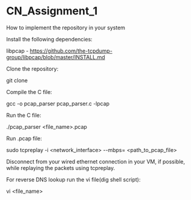 # CN_Assignment_1

How to implement the repository in your system

Install the following dependencies:

libpcap - https://github.com/the-tcpdump-group/libpcap/blob/master/INSTALL.md

Clone the repository:

git clone 

Compile the C file:

gcc -o pcap_parser pcap_parser.c -lpcap

Run the C file:

./pcap_parser <file_name>.pcap

Run .pcap file:

sudo tcpreplay -i <network_interface> --mbps= <path_to_pcap_file>

Disconnect from your wired ethernet connection in your VM, if possible, while replaying the packets using tcpreplay.

For reverse DNS lookup run the vi file(dig shell script):

vi <file_name>
